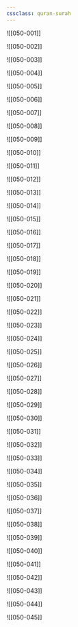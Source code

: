 ```yaml
---
cssclass: quran-surah
---
```


![[050-001]]

![[050-002]]

![[050-003]]

![[050-004]]

![[050-005]]

![[050-006]]

![[050-007]]

![[050-008]]

![[050-009]]

![[050-010]]

![[050-011]]

![[050-012]]

![[050-013]]

![[050-014]]

![[050-015]]

![[050-016]]

![[050-017]]

![[050-018]]

![[050-019]]

![[050-020]]

![[050-021]]

![[050-022]]

![[050-023]]

![[050-024]]

![[050-025]]

![[050-026]]

![[050-027]]

![[050-028]]

![[050-029]]

![[050-030]]

![[050-031]]

![[050-032]]

![[050-033]]

![[050-034]]

![[050-035]]

![[050-036]]

![[050-037]]

![[050-038]]

![[050-039]]

![[050-040]]

![[050-041]]

![[050-042]]

![[050-043]]

![[050-044]]

![[050-045]]

